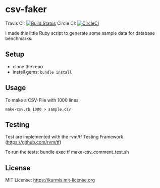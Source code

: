 # csv-faker
Travis CI: [![Build Status](https://travis-ci.org/oliworx/csv-faker.svg?branch=master)](https://travis-ci.org/oliworx/csv-faker)
Circle CI: [![CircleCI](https://circleci.com/gh/oliworx/csv-faker.svg?style=svg)](https://circleci.com/gh/oliworx/csv-faker)

I made this little Ruby script to generate some sample data for database benchmarks.

## Setup

* clone the repo 
* install gems: `bundle install` 

## Usage

To make a CSV-File with 1000 lines:

    make-csv.rb 1000 > sample.csv

## Testing

Test are implemented with  the rvm/tf Testing Framework
(<https://github.com/rvm/tf>)

To run the  tests:
    bundle exec tf make-csv_comment_test.sh

## License
MIT License: <https://kurmis.mit-license.org>
